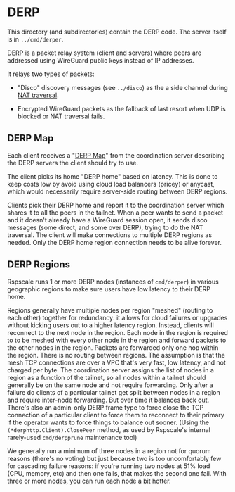 # DERP

This directory (and subdirectories) contain the DERP code. The server itself is
in `../cmd/derper`.

DERP is a packet relay system (client and servers) where peers are addressed
using WireGuard public keys instead of IP addresses.

It relays two types of packets:

* "Disco" discovery messages (see `../disco`) as the a side channel during [NAT
  traversal](https://scale.ropsoft.cloud/blog/how-nat-traversal-works/).

* Encrypted WireGuard packets as the fallback of last resort when UDP is blocked
  or NAT traversal fails.

## DERP Map

Each client receives a "[DERP
Map](https://pkg.go.dev/scale.ropsoft.cloud/tailcfg#DERPMap)" from the coordination
server describing the DERP servers the client should try to use.

The client picks its home "DERP home" based on latency. This is done to keep
costs low by avoid using cloud load balancers (pricey) or anycast, which would
necessarily require server-side routing between DERP regions.

Clients pick their DERP home and report it to the coordination server which
shares it to all the peers in the tailnet. When a peer wants to send a packet
and it doesn't already have a WireGuard session open, it sends disco messages
(some direct, and some over DERP), trying to do the NAT traversal. The client
will make connections to multiple DERP regions as needed. Only the DERP home
region connection needs to be alive forever.

## DERP Regions

Rspscale runs 1 or more DERP nodes (instances of `cmd/derper`) in various
geographic regions to make sure users have low latency to their DERP home.

Regions generally have multiple nodes per region "meshed" (routing to each
other) together for redundancy: it allows for cloud failures or upgrades without
kicking users out to a higher latency region. Instead, clients will reconnect to
the next node in the region. Each node in the region is required to to be meshed
with every other node in the region and forward packets to the other nodes in
the region. Packets are forwarded only one hop within the region. There is no
routing between regions. The assumption is that the mesh TCP connections are
over a VPC that's very fast, low latency, and not charged per byte. The
coordination server assigns the list of nodes in a region as a function of the
tailnet, so all nodes within a tailnet should generally be on the same node and
not require forwarding. Only after a failure do clients of a particular tailnet
get split between nodes in a region and require inter-node forwarding. But over
time it balances back out. There's also an admin-only DERP frame type to force
close the TCP connection of a particular client to force them to reconnect to
their primary if the operator wants to force things to balance out sooner.
(Using the `(*derphttp.Client).ClosePeer` method, as used by Rspscale's
internal rarely-used `cmd/derpprune` maintenance tool)

We generally run a minimum of three nodes in a region not for quorum reasons
(there's no voting) but just because two is too uncomfortably few for cascading
failure reasons: if you're running two nodes at 51% load (CPU, memory, etc) and
then one fails, that makes the second one fail. With three or more nodes, you
can run each node a bit hotter.